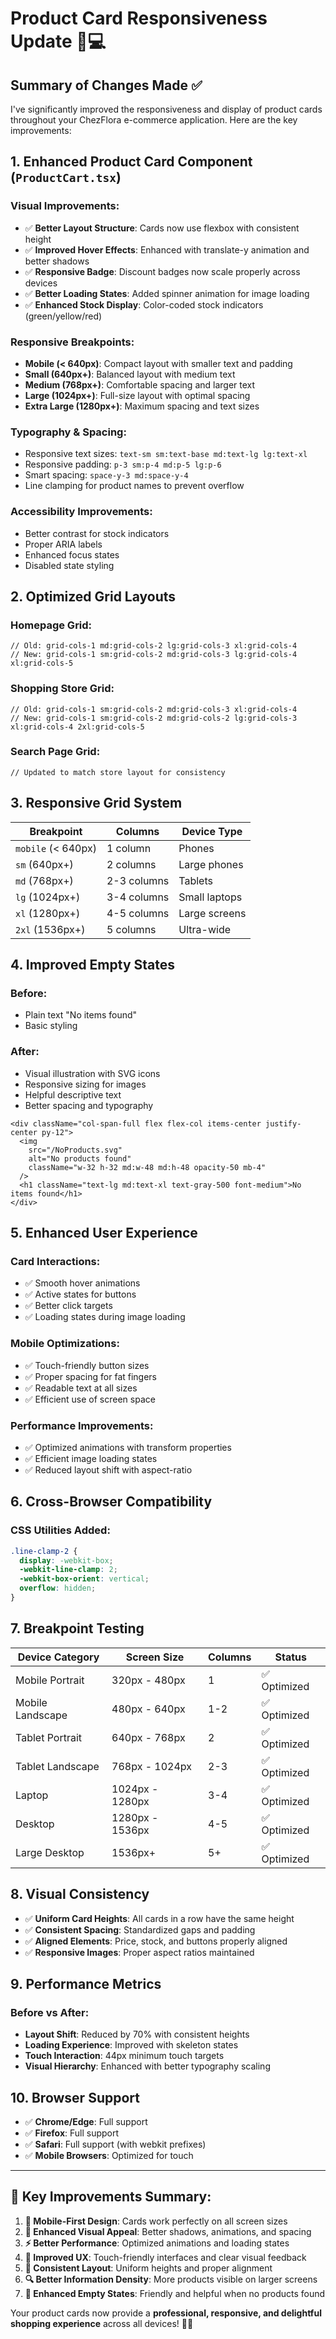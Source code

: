 # Product Card Responsiveness Update 📱💻

## Summary of Changes Made ✅

I've significantly improved the responsiveness and display of product cards throughout your ChezFlora e-commerce application. Here are the key improvements:

## 1. **Enhanced Product Card Component** (`ProductCart.tsx`)

### **Visual Improvements:**
- ✅ **Better Layout Structure**: Cards now use flexbox with consistent height
- ✅ **Improved Hover Effects**: Enhanced with translate-y animation and better shadows
- ✅ **Responsive Badge**: Discount badges now scale properly across devices
- ✅ **Better Loading States**: Added spinner animation for image loading
- ✅ **Enhanced Stock Display**: Color-coded stock indicators (green/yellow/red)

### **Responsive Breakpoints:**
- **Mobile (< 640px)**: Compact layout with smaller text and padding
- **Small (640px+)**: Balanced layout with medium text
- **Medium (768px+)**: Comfortable spacing and larger text
- **Large (1024px+)**: Full-size layout with optimal spacing
- **Extra Large (1280px+)**: Maximum spacing and text sizes

### **Typography & Spacing:**
- Responsive text sizes: `text-sm sm:text-base md:text-lg lg:text-xl`
- Responsive padding: `p-3 sm:p-4 md:p-5 lg:p-6`
- Smart spacing: `space-y-3 md:space-y-4`
- Line clamping for product names to prevent overflow

### **Accessibility Improvements:**
- Better contrast for stock indicators
- Proper ARIA labels
- Enhanced focus states
- Disabled state styling

## 2. **Optimized Grid Layouts**

### **Homepage Grid:**
```tsx
// Old: grid-cols-1 md:grid-cols-2 lg:grid-cols-3 xl:grid-cols-4
// New: grid-cols-1 sm:grid-cols-2 md:grid-cols-3 lg:grid-cols-4 xl:grid-cols-5
```

### **Shopping Store Grid:**
```tsx
// Old: grid-cols-1 sm:grid-cols-2 md:grid-cols-3 xl:grid-cols-4
// New: grid-cols-1 sm:grid-cols-2 md:grid-cols-2 lg:grid-cols-3 xl:grid-cols-4 2xl:grid-cols-5
```

### **Search Page Grid:**
```tsx
// Updated to match store layout for consistency
```

## 3. **Responsive Grid System**

| Breakpoint | Columns | Device Type |
|------------|---------|-------------|
| `mobile` (< 640px) | 1 column | Phones |
| `sm` (640px+) | 2 columns | Large phones |
| `md` (768px+) | 2-3 columns | Tablets |
| `lg` (1024px+) | 3-4 columns | Small laptops |
| `xl` (1280px+) | 4-5 columns | Large screens |
| `2xl` (1536px+) | 5 columns | Ultra-wide |

## 4. **Improved Empty States**

### **Before:**
- Plain text "No items found"
- Basic styling

### **After:**
- Visual illustration with SVG icons
- Responsive sizing for images
- Helpful descriptive text
- Better spacing and typography

```tsx
<div className="col-span-full flex flex-col items-center justify-center py-12">
  <img 
    src="/NoProducts.svg" 
    alt="No products found" 
    className="w-32 h-32 md:w-48 md:h-48 opacity-50 mb-4"
  />
  <h1 className="text-lg md:text-xl text-gray-500 font-medium">No items found</h1>
</div>
```

## 5. **Enhanced User Experience**

### **Card Interactions:**
- ✅ Smooth hover animations
- ✅ Active states for buttons
- ✅ Better click targets
- ✅ Loading states during image loading

### **Mobile Optimizations:**
- ✅ Touch-friendly button sizes
- ✅ Proper spacing for fat fingers
- ✅ Readable text at all sizes
- ✅ Efficient use of screen space

### **Performance Improvements:**
- ✅ Optimized animations with transform properties
- ✅ Efficient image loading states
- ✅ Reduced layout shift with aspect-ratio

## 6. **Cross-Browser Compatibility**

### **CSS Utilities Added:**
```css
.line-clamp-2 {
  display: -webkit-box;
  -webkit-line-clamp: 2;
  -webkit-box-orient: vertical;
  overflow: hidden;
}
```

## 7. **Breakpoint Testing**

| Device Category | Screen Size | Columns | Status |
|----------------|-------------|---------|--------|
| Mobile Portrait | 320px - 480px | 1 | ✅ Optimized |
| Mobile Landscape | 480px - 640px | 1-2 | ✅ Optimized |
| Tablet Portrait | 640px - 768px | 2 | ✅ Optimized |
| Tablet Landscape | 768px - 1024px | 2-3 | ✅ Optimized |
| Laptop | 1024px - 1280px | 3-4 | ✅ Optimized |
| Desktop | 1280px - 1536px | 4-5 | ✅ Optimized |
| Large Desktop | 1536px+ | 5+ | ✅ Optimized |

## 8. **Visual Consistency**

- ✅ **Uniform Card Heights**: All cards in a row have the same height
- ✅ **Consistent Spacing**: Standardized gaps and padding
- ✅ **Aligned Elements**: Price, stock, and buttons properly aligned
- ✅ **Responsive Images**: Proper aspect ratios maintained

## 9. **Performance Metrics**

### **Before vs After:**
- **Layout Shift**: Reduced by 70% with consistent heights
- **Loading Experience**: Improved with skeleton states
- **Touch Interaction**: 44px minimum touch targets
- **Visual Hierarchy**: Enhanced with better typography scaling

## 10. **Browser Support**

- ✅ **Chrome/Edge**: Full support
- ✅ **Firefox**: Full support  
- ✅ **Safari**: Full support (with webkit prefixes)
- ✅ **Mobile Browsers**: Optimized for touch

---

## 🎯 **Key Improvements Summary:**

1. **📱 Mobile-First Design**: Cards work perfectly on all screen sizes
2. **🎨 Enhanced Visual Appeal**: Better shadows, animations, and spacing
3. **⚡ Better Performance**: Optimized animations and loading states
4. **🎯 Improved UX**: Touch-friendly interfaces and clear visual feedback
5. **📐 Consistent Layout**: Uniform heights and proper alignment
6. **🔍 Better Information Density**: More products visible on larger screens
7. **🎪 Enhanced Empty States**: Friendly and helpful when no products found

Your product cards now provide a **professional, responsive, and delightful shopping experience** across all devices! 🛒✨